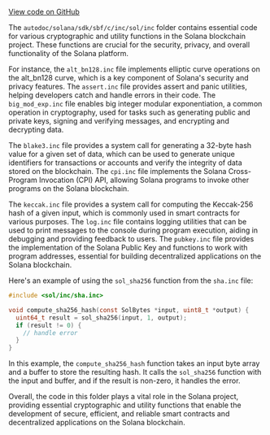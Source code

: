 
[View code on GitHub](https://github.com/solana-labs/solana/tree/master/na/sdk/sbf/c/inc/sol/inc)

The `autodoc/solana/sdk/sbf/c/inc/sol/inc` folder contains essential code for various cryptographic and utility functions in the Solana blockchain project. These functions are crucial for the security, privacy, and overall functionality of the Solana platform.

For instance, the `alt_bn128.inc` file implements elliptic curve operations on the alt_bn128 curve, which is a key component of Solana's security and privacy features. The `assert.inc` file provides assert and panic utilities, helping developers catch and handle errors in their code. The `big_mod_exp.inc` file enables big integer modular exponentiation, a common operation in cryptography, used for tasks such as generating public and private keys, signing and verifying messages, and encrypting and decrypting data.

The `blake3.inc` file provides a system call for generating a 32-byte hash value for a given set of data, which can be used to generate unique identifiers for transactions or accounts and verify the integrity of data stored on the blockchain. The `cpi.inc` file implements the Solana Cross-Program Invocation (CPI) API, allowing Solana programs to invoke other programs on the Solana blockchain.

The `keccak.inc` file provides a system call for computing the Keccak-256 hash of a given input, which is commonly used in smart contracts for various purposes. The `log.inc` file contains logging utilities that can be used to print messages to the console during program execution, aiding in debugging and providing feedback to users. The `pubkey.inc` file provides the implementation of the Solana Public Key and functions to work with program addresses, essential for building decentralized applications on the Solana blockchain.

Here's an example of using the `sol_sha256` function from the `sha.inc` file:

```c
#include <sol/inc/sha.inc>

void compute_sha256_hash(const SolBytes *input, uint8_t *output) {
  uint64_t result = sol_sha256(input, 1, output);
  if (result != 0) {
    // handle error
  }
}
```

In this example, the `compute_sha256_hash` function takes an input byte array and a buffer to store the resulting hash. It calls the `sol_sha256` function with the input and buffer, and if the result is non-zero, it handles the error.

Overall, the code in this folder plays a vital role in the Solana project, providing essential cryptographic and utility functions that enable the development of secure, efficient, and reliable smart contracts and decentralized applications on the Solana blockchain.